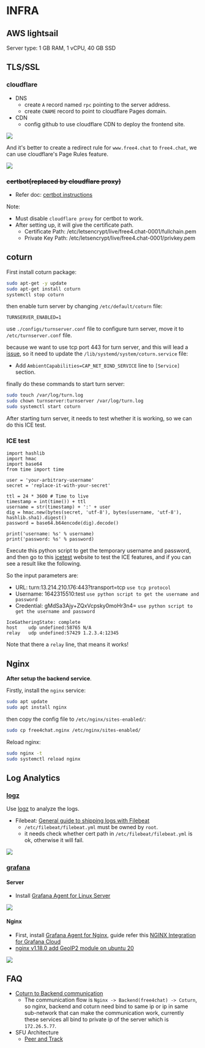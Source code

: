 # INFRA

## AWS lightsail

Server type: 1 GB RAM, 1 vCPU, 40 GB SSD

## TLS/SSL

### cloudflare

- DNS
  - create `A` record named `rpc` pointing to the server address.
  - create `CNAME` record to point to cloudflare Pages domain.
- CDN
  - config github to use cloudflare CDN to deploy the frontend site.

![](https://img.bmpi.dev/e9ad1eca-6c7a-9e9d-5f8b-baa4ddf4fb96.png)

And it's better to create a redirect rule for `www.free4.chat` to `free4.chat`, we can use cloudflare's Page Rules feature.

![](https://img.bmpi.dev/83a1388a-634b-c054-f950-be4218158733.png)

### ~~certbot(replaced by cloudflare proxy)~~

- Refer doc: [certbot instructions](https://certbot.eff.org/instructions?ws=other&os=ubuntufocal)

Note:

- Must disable `cloudflare proxy` for certbot to work.
- After setting up, it will give the certificate path.
  - Certificate Path: /etc/letsencrypt/live/free4.chat-0001/fullchain.pem
  - Private Key Path: /etc/letsencrypt/live/free4.chat-0001/privkey.pem

## coturn

First install coturn package:

```bash
sudo apt-get -y update
sudo apt-get install coturn
systemctl stop coturn
```

then enable turn server by changing `/etc/default/coturn` file:

```text
TURNSERVER_ENABLED=1
```

use `./configs/turnserver.conf` file to configure turn server, move it to `/etc/turnserver.conf` file.

because we want to use tcp port 443 for turn server, and this will lead a [issue](https://github.com/coturn/coturn/issues/421#issuecomment-597552224), so it need to update the `/lib/systemd/system/coturn.service` file:

- Add `AmbientCapabilities=CAP_NET_BIND_SERVICE` line to `[Service]` section.

finally do these commands to start turn server:

```bash
sudo touch /var/log/turn.log
sudo chown turnserver:turnserver /var/log/turn.log
sudo systemctl start coturn
```

After starting turn server, it needs to test whether it is working, so we can do this ICE test.

### ICE test

```python3
import hashlib
import hmac
import base64
from time import time

user = 'your-arbitrary-username'
secret = 'replace-it-with-your-secret'

ttl = 24 * 3600 # Time to live
timestamp = int(time()) + ttl
username = str(timestamp) + ':' + user
dig = hmac.new(bytes(secret, 'utf-8'), bytes(username, 'utf-8'), hashlib.sha1).digest()
password = base64.b64encode(dig).decode()

print('username: %s' % username)
print('password: %s' % password)
```

Execute this python script to get the temporary username and password, and then go to this [icetest](https://icetest.info/) website to test the ICE features, and if you can see a result like the following.

So the input parameters are:

- URL: turn:13.214.210.176:443?transport=tcp `use tcp protocol`
- Username: 1642315510:test `use python script to get the username and password`
- Credential: gMdSa3Ajy+ZQxVcpsky0moHr3n4= `use python script to get the username and password`

```text
IceGatheringState: complete
host    udp undefined:58765 N/A
relay   udp undefined:57429 1.2.3.4:12345
```

Note that there a `relay` line, that means it works!

## Nginx

**After setup the backend service**.

Firstly, install the `nginx` service:

```bash
sudo apt update
sudo apt install nginx
```

then copy the config file to `/etc/nginx/sites-enabled/`:

```bash
sudo cp free4chat.nginx /etc/nginx/sites-enabled/
```

Reload nginx:

```bash
sudo nginx -t
sudo systemctl reload nginx
```

## Log Analytics

### [logz](https://logz.io)

Use [logz](https://logz.io) to analyze the logs.

- Filebeat: [General guide to shipping logs with Filebeat
](https://docs.logz.io/shipping/log-sources/filebeat.html)
  - `/etc/filebeat/filebeat.yml` must be owned by `root`.
  - it needs check whether cert path in `/etc/filebeat/filebeat.yml` is ok, otherwise it will fail.

![](https://img.bmpi.dev/56c73feb-f186-2621-b207-da5e91a9fc6d.png)

### [grafana](https://bmpi.grafana.net/)

#### Server

- Install [Grafana Agent for Linux Server](https://bmpi.grafana.net/a/grafana-easystart-app/linux-node)

![](https://img.bmpi.dev/6a70a42f-d8e5-4fe7-9761-7324b532bc9e.png)

#### Nginx

- First, install [Grafana Agent for Nginx](https://bmpi.grafana.net/a/grafana-easystart-app/nginx), guide refer this [NGINX Integration for Grafana Cloud
](https://grafana.com/docs/grafana-cloud/integrations/integrations/integration-nginx/)
- [nginx v1.18.0 add GeoIP2 module on ubuntu 20](https://gist.github.com/madawei2699/7f2e8785bd0107df0a7b2f7647072785)

![](https://img.bmpi.dev/db820c07-45d5-d313-a281-36d2590925c4.png)

## FAQ

- [Coturn to Backend communication](https://github.com/MixinNetwork/kraken/issues/11)
  - The communication flow is `Nginx -> Backend(free4chat) -> Coturn`, so nginx, backend and coturn need bind to same ip or ip in same sub-network that can make the communication work, currently these services all bind to private ip of the server which is `172.26.5.77`.
- SFU Architecture
  - [Peer and Track](https://excalidraw.com/#json=2AAmNFc0WMiDurA5ejiB4,Hjs5fMMQh5ollETmhfgWWw)
